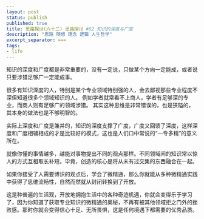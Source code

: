 ```yaml
---
layout: post
status: publish
published: true
title: 思路探讨(六十二) 思路探讨 #62 知识的深度与广度
description: "思路 随想 理念 逻辑 人生哲学"
excerpt_separator: ===
tags:
- life
---
```




知识的深度和广度都是非常重要的，没有一定说，只做某个方向一定能成，或者说只要涉猎足够广一定能成事。

很多有知识深度的人，特别是某个专业领域特别强的人，会去鄙视那些专业程度不深但知道很多个领域知识的人。
例如学者就常看不上商人，学者有足够深的专业，而商人则有足够广的领域涉猎。
其实这种思维是非常错误的，也是狭隘的，其本身的做法也是不够明智的。

实际上深度和广度是兼并的，知识的深度支撑了广度，广度又回馈了深度，这样深度和广度相辅相成的才是比较好的模式，这也是人们口中常说的“一专多精”的意义所在。

就像你懂的事情越多，越能对事物提出不同的观点那样。不同领域间的知识常以惊人的方式互相取长补短。毕竟，创造的核心是将从未有过交集的东西融合在一起。

如果你接受了人需要博识的观点后，学会了微精通，那么你就能从多种微精通实践中获得了思维流畅性，自然而然就从封闭转换到了开放。

这是种普遍的生活观，开放地拥抱生活中的各种奇迹机遇，你就会变得乐于学习了，因为你知道了获取专业知识的微精通的奥秘，不再有被其他领域拒之门外的挫败感。那时你就会变得信心十足、无所畏惧，这是任何境遇下都需要的优秀品质。




